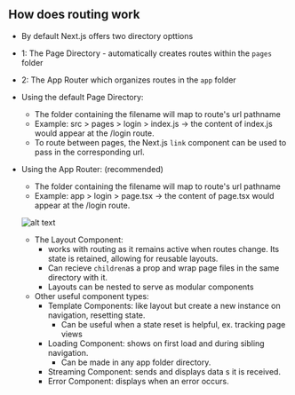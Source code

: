 ## How does routing work
- By default Next.js offers two directory opttions
- 1: The Page Directory - automatically creates routes within the `pages` folder
- 2: The App Router which organizes routes in the `app` folder

- Using the default Page Directory:
    - The folder containing the filename will map to route's url pathname 
    - Example: src > pages > login > index.js -> the content of index.js would appear at the /login route.
    - To route between pages, the Next.js `link` component can be used to pass in the corresponding url.

- Using the App Router: (recommended)
    - The folder containing the filename will map to route's url pathname 
    - Example: app > login > page.tsx -> the content of page.tsx would appear at the /login route.

    ![alt text](image.png)

    - The Layout Component:
        - works with routing as it remains active when routes change. Its state is retained, allowing for reusable layouts.
        - Can recieve `children`as a prop and wrap page files in the same directory with it.
        - Layouts can be nested to serve as modular components
    - Other useful component types:
        - Template Components: like layout but create a new instance on navigation, resetting state.
            - Can be useful when a state reset is helpful, ex. tracking page views
        - Loading Component: shows on first load and during sibling navigation.
            - Can be made in any app folder directory.
        - Streaming Component: sends and displays data s it is received.
        - Error Component: displays when an error occurs.







